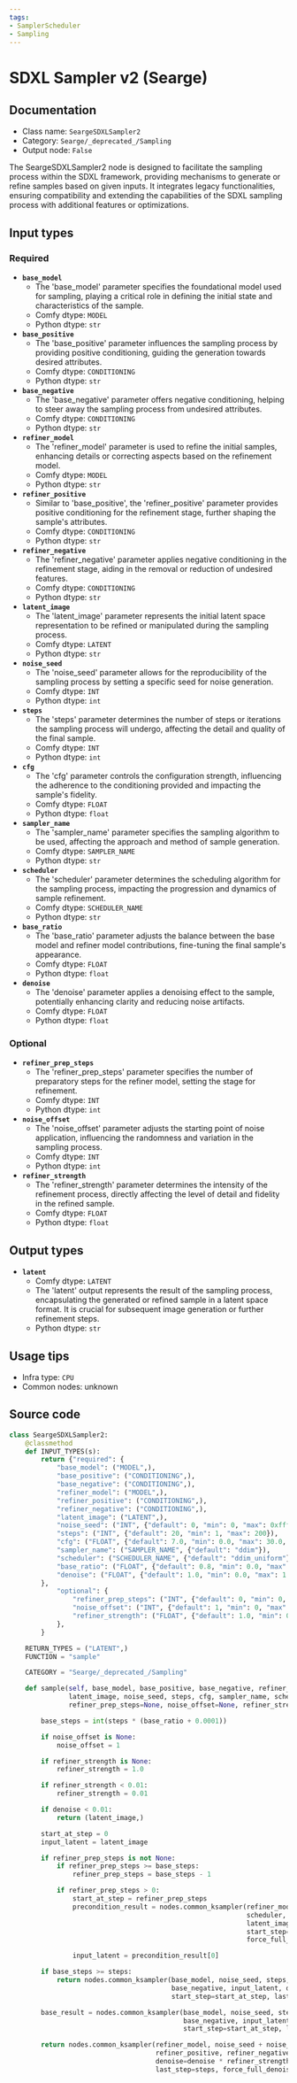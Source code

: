 ```yaml
---
tags:
- SamplerScheduler
- Sampling
---
```


# SDXL Sampler v2 (Searge)
## Documentation
- Class name: `SeargeSDXLSampler2`
- Category: `Searge/_deprecated_/Sampling`
- Output node: `False`

The SeargeSDXLSampler2 node is designed to facilitate the sampling process within the SDXL framework, providing mechanisms to generate or refine samples based on given inputs. It integrates legacy functionalities, ensuring compatibility and extending the capabilities of the SDXL sampling process with additional features or optimizations.
## Input types
### Required
- **`base_model`**
    - The 'base_model' parameter specifies the foundational model used for sampling, playing a critical role in defining the initial state and characteristics of the sample.
    - Comfy dtype: `MODEL`
    - Python dtype: `str`
- **`base_positive`**
    - The 'base_positive' parameter influences the sampling process by providing positive conditioning, guiding the generation towards desired attributes.
    - Comfy dtype: `CONDITIONING`
    - Python dtype: `str`
- **`base_negative`**
    - The 'base_negative' parameter offers negative conditioning, helping to steer away the sampling process from undesired attributes.
    - Comfy dtype: `CONDITIONING`
    - Python dtype: `str`
- **`refiner_model`**
    - The 'refiner_model' parameter is used to refine the initial samples, enhancing details or correcting aspects based on the refinement model.
    - Comfy dtype: `MODEL`
    - Python dtype: `str`
- **`refiner_positive`**
    - Similar to 'base_positive', the 'refiner_positive' parameter provides positive conditioning for the refinement stage, further shaping the sample's attributes.
    - Comfy dtype: `CONDITIONING`
    - Python dtype: `str`
- **`refiner_negative`**
    - The 'refiner_negative' parameter applies negative conditioning in the refinement stage, aiding in the removal or reduction of undesired features.
    - Comfy dtype: `CONDITIONING`
    - Python dtype: `str`
- **`latent_image`**
    - The 'latent_image' parameter represents the initial latent space representation to be refined or manipulated during the sampling process.
    - Comfy dtype: `LATENT`
    - Python dtype: `str`
- **`noise_seed`**
    - The 'noise_seed' parameter allows for the reproducibility of the sampling process by setting a specific seed for noise generation.
    - Comfy dtype: `INT`
    - Python dtype: `int`
- **`steps`**
    - The 'steps' parameter determines the number of steps or iterations the sampling process will undergo, affecting the detail and quality of the final sample.
    - Comfy dtype: `INT`
    - Python dtype: `int`
- **`cfg`**
    - The 'cfg' parameter controls the configuration strength, influencing the adherence to the conditioning provided and impacting the sample's fidelity.
    - Comfy dtype: `FLOAT`
    - Python dtype: `float`
- **`sampler_name`**
    - The 'sampler_name' parameter specifies the sampling algorithm to be used, affecting the approach and method of sample generation.
    - Comfy dtype: `SAMPLER_NAME`
    - Python dtype: `str`
- **`scheduler`**
    - The 'scheduler' parameter determines the scheduling algorithm for the sampling process, impacting the progression and dynamics of sample refinement.
    - Comfy dtype: `SCHEDULER_NAME`
    - Python dtype: `str`
- **`base_ratio`**
    - The 'base_ratio' parameter adjusts the balance between the base model and refiner model contributions, fine-tuning the final sample's appearance.
    - Comfy dtype: `FLOAT`
    - Python dtype: `float`
- **`denoise`**
    - The 'denoise' parameter applies a denoising effect to the sample, potentially enhancing clarity and reducing noise artifacts.
    - Comfy dtype: `FLOAT`
    - Python dtype: `float`
### Optional
- **`refiner_prep_steps`**
    - The 'refiner_prep_steps' parameter specifies the number of preparatory steps for the refiner model, setting the stage for refinement.
    - Comfy dtype: `INT`
    - Python dtype: `int`
- **`noise_offset`**
    - The 'noise_offset' parameter adjusts the starting point of noise application, influencing the randomness and variation in the sampling process.
    - Comfy dtype: `INT`
    - Python dtype: `int`
- **`refiner_strength`**
    - The 'refiner_strength' parameter determines the intensity of the refinement process, directly affecting the level of detail and fidelity in the refined sample.
    - Comfy dtype: `FLOAT`
    - Python dtype: `float`
## Output types
- **`latent`**
    - Comfy dtype: `LATENT`
    - The 'latent' output represents the result of the sampling process, encapsulating the generated or refined sample in a latent space format. It is crucial for subsequent image generation or further refinement steps.
    - Python dtype: `str`
## Usage tips
- Infra type: `CPU`
- Common nodes: unknown


## Source code
```python
class SeargeSDXLSampler2:
    @classmethod
    def INPUT_TYPES(s):
        return {"required": {
            "base_model": ("MODEL",),
            "base_positive": ("CONDITIONING",),
            "base_negative": ("CONDITIONING",),
            "refiner_model": ("MODEL",),
            "refiner_positive": ("CONDITIONING",),
            "refiner_negative": ("CONDITIONING",),
            "latent_image": ("LATENT",),
            "noise_seed": ("INT", {"default": 0, "min": 0, "max": 0xfffffffffffffff0}),
            "steps": ("INT", {"default": 20, "min": 1, "max": 200}),
            "cfg": ("FLOAT", {"default": 7.0, "min": 0.0, "max": 30.0, "step": 0.5}),
            "sampler_name": ("SAMPLER_NAME", {"default": "ddim"}),
            "scheduler": ("SCHEDULER_NAME", {"default": "ddim_uniform"}),
            "base_ratio": ("FLOAT", {"default": 0.8, "min": 0.0, "max": 1.0, "step": 0.01}),
            "denoise": ("FLOAT", {"default": 1.0, "min": 0.0, "max": 1.0, "step": 0.01}),
        },
            "optional": {
                "refiner_prep_steps": ("INT", {"default": 0, "min": 0, "max": 10}),
                "noise_offset": ("INT", {"default": 1, "min": 0, "max": 1}),
                "refiner_strength": ("FLOAT", {"default": 1.0, "min": 0.01, "max": 1.0, "step": 0.05}),
            },
        }

    RETURN_TYPES = ("LATENT",)
    FUNCTION = "sample"

    CATEGORY = "Searge/_deprecated_/Sampling"

    def sample(self, base_model, base_positive, base_negative, refiner_model, refiner_positive, refiner_negative,
               latent_image, noise_seed, steps, cfg, sampler_name, scheduler, base_ratio, denoise,
               refiner_prep_steps=None, noise_offset=None, refiner_strength=None):

        base_steps = int(steps * (base_ratio + 0.0001))

        if noise_offset is None:
            noise_offset = 1

        if refiner_strength is None:
            refiner_strength = 1.0

        if refiner_strength < 0.01:
            refiner_strength = 0.01

        if denoise < 0.01:
            return (latent_image,)

        start_at_step = 0
        input_latent = latent_image

        if refiner_prep_steps is not None:
            if refiner_prep_steps >= base_steps:
                refiner_prep_steps = base_steps - 1

            if refiner_prep_steps > 0:
                start_at_step = refiner_prep_steps
                precondition_result = nodes.common_ksampler(refiner_model, noise_seed + 2, steps, cfg, sampler_name,
                                                            scheduler, refiner_positive, refiner_negative,
                                                            latent_image, denoise=denoise, disable_noise=False,
                                                            start_step=steps - refiner_prep_steps, last_step=steps,
                                                            force_full_denoise=False)

                input_latent = precondition_result[0]

        if base_steps >= steps:
            return nodes.common_ksampler(base_model, noise_seed, steps, cfg, sampler_name, scheduler, base_positive,
                                         base_negative, input_latent, denoise=denoise, disable_noise=False,
                                         start_step=start_at_step, last_step=steps, force_full_denoise=True)

        base_result = nodes.common_ksampler(base_model, noise_seed, steps, cfg, sampler_name, scheduler, base_positive,
                                            base_negative, input_latent, denoise=denoise, disable_noise=False,
                                            start_step=start_at_step, last_step=base_steps, force_full_denoise=True)

        return nodes.common_ksampler(refiner_model, noise_seed + noise_offset, steps, cfg, sampler_name, scheduler,
                                     refiner_positive, refiner_negative, base_result[0],
                                     denoise=denoise * refiner_strength, disable_noise=False, start_step=base_steps,
                                     last_step=steps, force_full_denoise=True)

```
